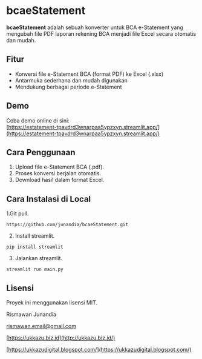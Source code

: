 # bcaeStatement

**bcaeStatement** adalah sebuah konverter untuk BCA e-Statement yang mengubah file PDF laporan rekening BCA menjadi file Excel secara otomatis dan mudah.

## Fitur
- Konversi file e-Statement BCA (format PDF) ke Excel (.xlsx)
- Antarmuka sederhana dan mudah digunakan
- Mendukung berbagai periode e-Statement

## Demo
Coba demo online di sini:  
[https://estatement-tpavdrd3wnarpaa5ypzxyn.streamlit.app/](https://estatement-tpavdrd3wnarpaa5ypzxyn.streamlit.app/)

## Cara Penggunaan
1. Upload file e-Statement BCA (.pdf).
2. Proses konversi berjalan otomatis.
3. Download hasil dalam format Excel.


## Cara Instalasi di Local
1.Git pull.

```https://github.com/junandia/bcaeStatement.git```

2. Install streamlit.
   
```pip install streamlit```

3. Jalankan streamlit.

```streamlit run main.py```

## Lisensi
Proyek ini menggunakan lisensi MIT.


Rismawan Junandia

rismawan.email@gmail.com

[https://ukkazu.biz.id](http://ukkazu.biz.id/)

[https://ukkazudigital.blogspot.com/](https://ukkazudigital.blogspot.com/)
